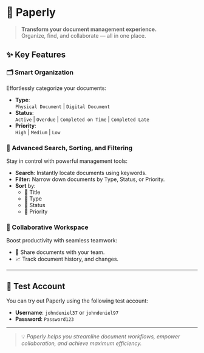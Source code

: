 # 📄 Paperly

> **Transform your document management experience.**  
> Organize, find, and collaborate — all in one place.

## ✨ Key Features

### 🗂️ Smart Organization
Effortlessly categorize your documents:
- **Type**:  
  `Physical Document` |  `Digital Document`
- **Status**:  
  `Active` |  `Overdue` | `Completed on Time` |  `Completed Late`
- **Priority**:  
  `High` |  `Medium` |  `Low`

### 🔎 Advanced Search, Sorting, and Filtering
Stay in control with powerful management tools:
- **Search**: Instantly locate documents using keywords.
- **Filter:**  Narrow down documents by Type, Status, or Priority.
- **Sort** by:
  - 📝 Title
  - 📄 Type
  - 🚦 Status
  - 🎯 Priority


### 🤝 Collaborative Workspace
Boost productivity with seamless teamwork:
- 🔗 Share documents with your team.
- 📈 Track document history, and changes.

---

## 🧪 Test Account

You can try out Paperly using the following test account:

* **Username**: `johndeniel37` or `johndeniel97`
* **Password**: `Password123`

---

> 💡 *Paperly helps you streamline document workflows, empower collaboration, and achieve maximum efficiency.*